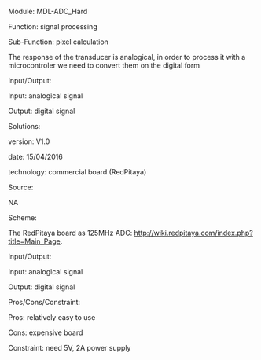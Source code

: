 Module: MDL-ADC_Hard

Function: signal processing

Sub-Function: pixel calculation

The response of the transducer is analogical, in order to process it with a microcontroler we need to convert them on the digital form

Input/Output:

Input: analogical signal

Output: digital signal

Solutions: 

version: V1.0

date: 15/04/2016

technology: commercial board (RedPitaya)

Source:

NA

Scheme:

The RedPitaya board as 125MHz ADC: http://wiki.redpitaya.com/index.php?title=Main_Page.

Input/Output: 

Input: analogical signal

Output: digital signal

Pros/Cons/Constraint: 

Pros: relatively easy to use

Cons: expensive board

Constraint: need 5V, 2A power supply

